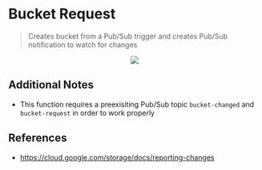 # Bucket Request

> Creates bucket from a Pub/Sub trigger and creates Pub/Sub notification to watch for changes

<p align="center">
  <a href="https://github.com/luan-asym/gcp-test-playground/actions/workflows/deploy-bucketrequest.pubsub.yml">
    <img src="https://github.com/luan-asym/gcp-test-playground/actions/workflows/deploy-bucketrequest.pubsub.yml/badge.svg">
  </a>
</p>

## Additional Notes

- This function requires a preexisiting Pub/Sub topic `bucket-changed` and `bucket-request` in order to work properly

## References

- https://cloud.google.com/storage/docs/reporting-changes
